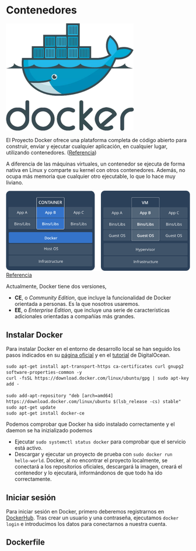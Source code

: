 # Contenedores

![Logo de docker](img/docker-logo.png)

El Proyecto Docker ofrece una plataforma completa de código abierto para construir, enviar y ejecutar cualquier aplicación, en cualquier lugar, utilizando contenedores. ([Referencia](https://hoplasoftware.com/por-que-elegir-docker-ee-frente-a-ce/))

A diferencia de las máquinas virtuales, un contenedor se ejecuta de forma nativa en Linux y comparte su kernel con otros contenedores. Además, no ocupa más memoria que cualquier otro ejecutable, lo que lo hace muy liviano.

![Docker vs VM](img/docker-vs-vm.png)[Referencia](https://docs.docker.com/get-started/)

Actualmente, Docker tiene dos versiones,

* **CE**, o *Community Edition*, que incluye la funcionalidad de Docker orientada a personas. Es la que nosotros usaremos.
* **EE**, o *Enterprise Edition*, que incluye una serie de características adicionales orientadas a compañías más grandes.

## Instalar Docker

Para instalar Docker en el entorno de desarrollo local se han seguido los pasos indicados en su [página oficial](https://docs.docker.com/install/linux/docker-ce/ubuntu/) y en el [tutorial](https://www.digitalocean.com/community/tutorials/how-to-install-and-use-docker-on-ubuntu-18-04) de DigitalOcean.

```
sudo apt-get install apt-transport-https ca-certificates curl gnupg2 software-properties-common -y
curl -fsSL https://download.docker.com/linux/ubuntu/gpg | sudo apt-key add -

sudo add-apt-repository "deb [arch=amd64] https://download.docker.com/linux/ubuntu $(lsb_release -cs) stable"
sudo apt-get update
sudo apt-get install docker-ce
```

Podemos comprobar que Docker ha sido instalado correctamente y el daemon se ha inizializado podemos

* Ejecutar `sudo systemctl status docker` para comprobar que el servicio está activo.
* Descargar y ejecutar un proyecto de prueba con `sudo docker run hello-world`. Docker, al no encontrar el proyecto localmente, se conectará a los repositorios oficiales, descargará la imagen, creará el contenedor y lo ejecutará, informándonos de que todo ha ido correctamente.

## Iniciar sesión

Para iniciar sesión en Docker, primero deberemos registrarnos en [DockerHub](https://hub.docker.com/). Tras crear un usuario y una contraseña, ejecutamos `docker login` e introducimos los datos para conectarnos a nuestra cuenta.

## Dockerfile
